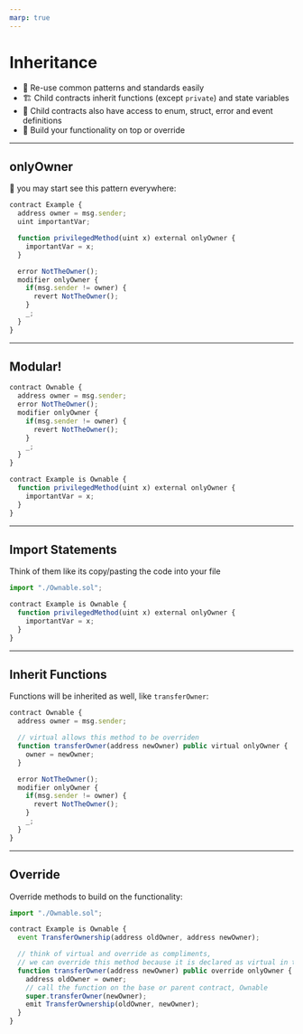 ```yaml
---
marp: true
---
```


# Inheritance

- 🧱 Re-use common patterns and standards easily
- 🏗️ Child contracts inherit functions (except `private`) and state variables
- 🧰 Child contracts also have access to enum, struct, error and event definitions
- 🔩 Build your functionality on top or override

---

## onlyOwner

🧱 you may start see this pattern everywhere:

```js
contract Example {
  address owner = msg.sender;
  uint importantVar;

  function privilegedMethod(uint x) external onlyOwner {
    importantVar = x;
  }

  error NotTheOwner();
  modifier onlyOwner {
    if(msg.sender != owner) {
      revert NotTheOwner();
    }
    _;
  }
}
```

---

## Modular!

```js
contract Ownable {
  address owner = msg.sender;
  error NotTheOwner();
  modifier onlyOwner {
    if(msg.sender != owner) {
      revert NotTheOwner();
    }
    _;
  }
}

contract Example is Ownable {
  function privilegedMethod(uint x) external onlyOwner {
    importantVar = x;
  }
}
```

---

## Import Statements

Think of them like its copy/pasting the code into your file

```js
import "./Ownable.sol";

contract Example is Ownable {
  function privilegedMethod(uint x) external onlyOwner {
    importantVar = x;
  }
}
```

---

## Inherit Functions

Functions will be inherited as well, like `transferOwner`:

```js
contract Ownable {
  address owner = msg.sender;

  // virtual allows this method to be overriden
  function transferOwner(address newOwner) public virtual onlyOwner {
    owner = newOwner;
  }

  error NotTheOwner();
  modifier onlyOwner {
    if(msg.sender != owner) {
      revert NotTheOwner();
    }
    _;
  }
}
```

---

## Override

Override methods to build on the functionality:

```js
import "./Ownable.sol";

contract Example is Ownable {
  event TransferOwnership(address oldOwner, address newOwner);

  // think of virtual and override as compliments,
  // we can override this method because it is declared as virtual in the base contract
  function transferOwner(address newOwner) public override onlyOwner {
    address oldOwner = owner;
    // call the function on the base or parent contract, Ownable
    super.transferOwner(newOwner);
    emit TransferOwnership(oldOwner, newOwner);
  }
}
```
